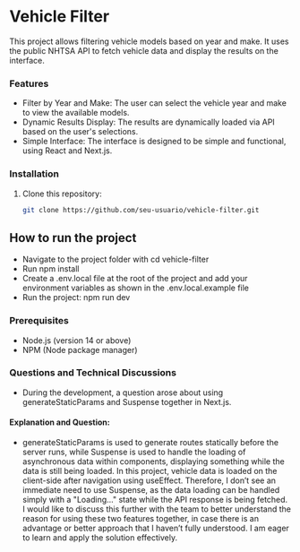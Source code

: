 # Vehicle Filter

This project allows filtering vehicle models based on year and make. It uses the public NHTSA API to fetch vehicle data and display the results on the interface.

### Features

- Filter by Year and Make: The user can select the vehicle year and make to view the available models.
- Dynamic Results Display: The results are dynamically loaded via API based on the user's selections.
- Simple Interface: The interface is designed to be simple and functional, using React and Next.js.

### Installation

1. Clone this repository:
   ```bash
   git clone https://github.com/seu-usuario/vehicle-filter.git

## How to run the project

- Navigate to the project folder with cd vehicle-filter
- Run npm install
- Create a .env.local file at the root of the project and add your environment variables as shown in the .env.local.example file
- Run the project: npm run dev

### Prerequisites

- Node.js (version 14 or above)
- NPM (Node package manager)

### Questions and Technical Discussions
- During the development, a question arose about using generateStaticParams and Suspense together in Next.js.

#### Explanation and Question:
- generateStaticParams is used to generate routes statically before the server runs, while Suspense is used to handle the loading of asynchronous data within components, displaying something while the data is still being loaded.
In this project, vehicle data is loaded on the client-side after navigation using useEffect. Therefore, I don’t see an immediate need to use Suspense, as the data loading can be handled simply with a "Loading..." state while the API response is being fetched.
I would like to discuss this further with the team to better understand the reason for using these two features together, in case there is an advantage or better approach that I haven’t fully understood. I am eager to learn and apply the solution effectively.


